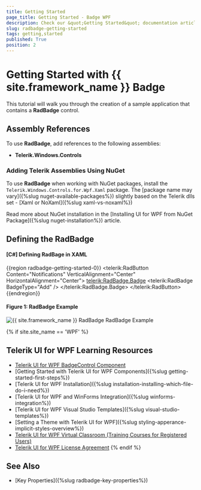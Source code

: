 ```yaml
---
title: Getting Started
page_title: Getting Started - Badge WPF
description: Check our &quot;Getting Started&quot; documentation article for the RadBadge WPF control.
slug: radbadge-getting-started
tags: getting,started
published: True
position: 2
---
```


# Getting Started with {{ site.framework_name }} Badge

This tutorial will walk you through the creation of a sample application that contains a __RadBadge__ control.

## Assembly References

To use __RadBadge__, add references to the following assemblies:

* __Telerik.Windows.Controls__

### Adding Telerik Assemblies Using NuGet

To use __RadBadge__ when working with NuGet packages, install the `Telerik.Windows.Controls.for.Wpf.Xaml` package. The [package name may vary]({%slug nuget-available-packages%}) slightly based on the Telerik dlls set - [Xaml or NoXaml]({%slug xaml-vs-noxaml%})

Read more about NuGet installation in the [Installing UI for WPF from NuGet Package]({%slug nuget-installation%}) article.

## Defining the RadBadge

#### __[C#] Defining RadBage in XAML__
{{region radbadge-getting-started-0}}
	<telerik:RadButton Content="Notifications" VerticalAlignment="Center" HorizontalAlignment="Center">
		<telerik:RadBadge.Badge>
			<telerik:RadBadge BadgeType="Add"  />
		</telerik:RadBadge.Badge>
	</telerik:RadButton>
{{endregion}}

#### Figure 1: RadBadge Example
![{{ site.framework_name }} RadBadge RadBadge Example](images/radbadge-getting-started-0.PNG)

{% if site.site_name == 'WPF' %}
## Telerik UI for WPF Learning Resources

* [Telerik UI for WPF BadgeControl Component](https://www.telerik.com/products/wpf/badge-control.aspx)
* [Getting Started with Telerik UI for WPF Components]({%slug getting-started-first-steps%})
* [Telerik UI for WPF Installation]({%slug installation-installing-which-file-do-i-need%})
* [Telerik UI for WPF and WinForms Integration]({%slug winforms-integration%})
* [Telerik UI for WPF Visual Studio Templates]({%slug visual-studio-templates%})
* [Setting a Theme with Telerik UI for WPF]({%slug styling-apperance-implicit-styles-overview%})
* [Telerik UI for WPF Virtual Classroom (Training Courses for Registered Users)](https://learn.telerik.com/learn/course/external/view/elearning/16/telerik-ui-for-wpf) 
* [Telerik UI for WPF License Agreement](https://www.telerik.com/purchase/license-agreement/wpf-dlw-s)
{% endif %}

## See Also  
* [Key Properties]({%slug radbadge-key-properties%})
